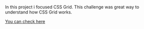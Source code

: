 In this project i focused CSS Grid. This challenge was great way to understand how CSS Grid works.

[You can check here](https://helinozlemm.github.io/HTML-CSS-Projects/02-Single-Price-Grid-Component/)
